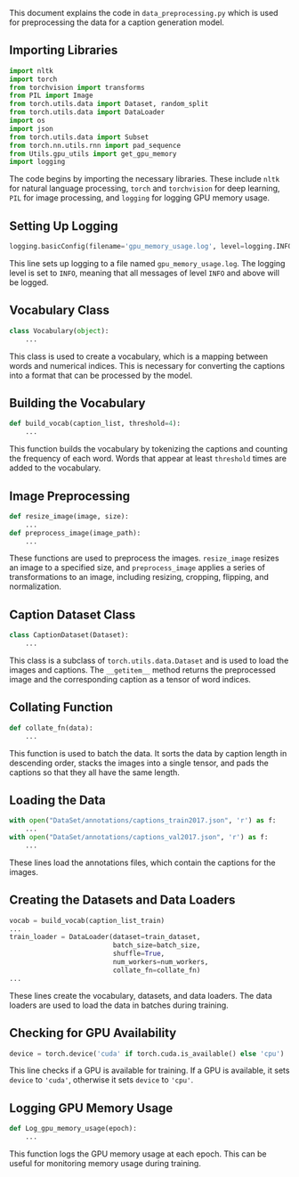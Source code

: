 This document explains the code in `data_preprocessing.py` which is used for preprocessing the data for a caption generation model.

## Importing Libraries

```Python
import nltk
import torch
from torchvision import transforms
from PIL import Image
from torch.utils.data import Dataset, random_split
from torch.utils.data import DataLoader
import os
import json
from torch.utils.data import Subset
from torch.nn.utils.rnn import pad_sequence
from Utils.gpu_utils import get_gpu_memory
import logging
```

The code begins by importing the necessary libraries. These include `nltk` for natural language processing, `torch` and `torchvision` for deep learning, `PIL` for image processing, and `logging` for logging GPU memory usage.

## Setting Up Logging

```Python
logging.basicConfig(filename='gpu_memory_usage.log', level=logging.INFO)
```

This line sets up logging to a file named `gpu_memory_usage.log`. The logging level is set to `INFO`, meaning that all messages of level `INFO` and above will be logged.

## Vocabulary Class

```Python
class Vocabulary(object):
    ...
```

This class is used to create a vocabulary, which is a mapping between words and numerical indices. This is necessary for converting the captions into a format that can be processed by the model.

## Building the Vocabulary

```Python
def build_vocab(caption_list, threshold=4):
    ...
```

This function builds the vocabulary by tokenizing the captions and counting the frequency of each word. Words that appear at least `threshold` times are added to the vocabulary.

## Image Preprocessing

```Python
def resize_image(image, size):
    ...
def preprocess_image(image_path):
    ...
```

These functions are used to preprocess the images. `resize_image` resizes an image to a specified size, and `preprocess_image` applies a series of transformations to an image, including resizing, cropping, flipping, and normalization.

## Caption Dataset Class

```Python
class CaptionDataset(Dataset):
    ...
```

This class is a subclass of `torch.utils.data.Dataset` and is used to load the images and captions. The `__getitem__` method returns the preprocessed image and the corresponding caption as a tensor of word indices.

## Collating Function

```Python
def collate_fn(data):
    ...
```

This function is used to batch the data. It sorts the data by caption length in descending order, stacks the images into a single tensor, and pads the captions so that they all have the same length.

## Loading the Data

```Python
with open("DataSet/annotations/captions_train2017.json", 'r') as f:
    ...
with open("DataSet/annotations/captions_val2017.json", 'r') as f:
    ...
```

These lines load the annotations files, which contain the captions for the images.

## Creating the Datasets and Data Loaders

```Python
vocab = build_vocab(caption_list_train)
...
train_loader = DataLoader(dataset=train_dataset, 
                          batch_size=batch_size, 
                          shuffle=True, 
                          num_workers=num_workers, 
                          collate_fn=collate_fn)
...
```

These lines create the vocabulary, datasets, and data loaders. The data loaders are used to load the data in batches during training.

## Checking for GPU Availability

```Python
device = torch.device('cuda' if torch.cuda.is_available() else 'cpu')
```

This line checks if a GPU is available for training. If a GPU is available, it sets `device` to `'cuda'`, otherwise it sets `device` to `'cpu'`.

## Logging GPU Memory Usage

```Python
def Log_gpu_memory_usage(epoch):
    ...
```

This function logs the GPU memory usage at each epoch. This can be useful for monitoring memory usage during training.